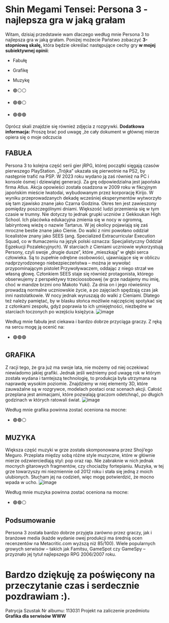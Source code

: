 # Shin Megami Tensei: Persona 3 - najlepsza gra w jaką grałam

Witam, dzisiaj przedstawie wam dlaczego według mnie Persona 3 to najlepsza gra w jaką grałam.
Poniżej możecie Państwo zobaczyć **3-stopniową skalę,** która będzie określać następujące cechy gry **w mojej subiektywnej opinii**:

 - Fabułę
 - Grafikę
 - Muzykę
 
 - 🟢⚪️⚪
 - 🟢🟢⚪️
 - 🟢🟢🟢
 
 Oprócz skali znajdzie się również zdjęcia z rozgrywki.
 **Dodatkowa informacja:** Proszę brać pod uwagę ,że cały dokument w głównej mierze opiera się o moje odczucia
 
 ## FABUŁA 
 Persona 3 to kolejna część serii gier jRPG, której początki sięgają czasów pierwszego PlayStation. „Trójka” ukazała się pierwotnie na PS2, by następnie trafić na PSP. W 2023 roku wydano ją zaś również na PC i konsole ósmej i dziewiątej generacji. Za grę odpowiedzialna jest japońska firma Atlus. Akcja opowieści została osadzona w 2009 roku w fikcyjnym japońskim mieście Iwatodai, wybudowanym przez korporację Kirijo. W wyniku przeprowadzanych dekadę wcześniej eksperymentów wytworzyło się tam zjawisko znane jako Czarna Godzina. Okres ten jest zawieszony pomiędzy poszczególnymi dniami. Większość ludzi przemienia się w tym czasie w trumny. Nie dotyczy to jednak grupki uczniów z Gekkoukan High School. Ich placówka edukacyjna zmienia się w nocy w ogromną, labiryntową wieżę o nazwie Tartarus. W jej okolicy pojawiają się zaś mroczne bestie znane jako Cienie. Do walki z nimi powołano oddział licealistów znany jako SEES (ang. Specialized Extracurricular Execution Squad, co w tłumaczeniu na język polski oznacza: Specjalistyczny Oddział Egzekucji Pozalekcyjnych). W starciach z Cieniami uczniowie wykorzystują Persony, czyli swoje „drugie dusze”, które „mieszkają” w głębi serca człowieka. Są to zupełnie odrębne osobowości, ujawniające się w obliczu nadprzyrodzonego niebezpieczeństwa – można je wywołać przypominającym pistolet Przywoływaczem, oddając z niego strzał we własną głowę. Członkiem SEES staje się również protagonista, którego obserwujemy z perspektywy trzecioosobowej (w grze nadajemy mu imię, choć w mandze brzmi ono Makoto Yuki). Za dnia on i jego rówieśnicy prowadzą normalne uczniowskie życie, a po zajęciach spędzają czas jak inni nastolatkowie. W nocy jednak wyruszają do walki z Cieniami. Dlatego też należy pamiętać, by w blasku słońca możliwie najczęściej spotykać się z członkami zespołu, gdyż poprawia to ich umiejętności, niezbędne w starciach toczonych po wzejściu księżyca.
![image](https://user-images.githubusercontent.com/124623314/217061296-8dcd08fa-bfe0-4a7d-acb9-7b0975f9573e.png)


Według mnie fabuła jest ciekawa i bardzo dobrze przyciąga graczy. Z ręką na sercu mogę ją ocenić na:
 - 🟢🟢🟢

 ## GRAFIKA
 Z racji tego, że gra już ma swoje lata, nie możemy od niej oczekiwać niewiadomo jakiej grafiki. Jednak jeśli weźniemy pod uwagę rok w którym została wydana i tamtejszą technologię, to produkcja była utrzymana na naprawdę wysokim poziomie. Znajdziemy w niej elementy 3D, które zauważalne są w rozgrywce, modelach postaci oraz scenach akcji. Całość przeplana jest animacjami, które pozwalają graczom odetchnąć, po długich godzinach w których ratowali świat.
![image](https://user-images.githubusercontent.com/124623314/217061891-f32d7925-847b-4568-aa52-cf77ed270328.png)



Według mnie grafika powinna zostać oceniona na mocne:
 - 🟢🟢⚪️
 
  ## MUZYKA
Większa część muzyki w grze została skomponowana przez Shoji’ego Meguro. Przeplata między sobą różne style muzyczne, które w głównie mierze odzwierciedlają styl: pop oraz rap. Nie zabraknie w nich jednak mocnych gitarowych fragmentów, czy chociażby fortepianiu. Muzyka, w tej grze towarzyszy mi niezmiennie od 2012 roku i stała się jedną z moich ulubionych. Słucham jej na codzień, więc mogę potwierdzić, że mocno wpada w ucho.
![image](https://user-images.githubusercontent.com/124623314/217062589-30f8e885-036a-4ff2-8f48-604dd50ea8ab.png)


Według mnie muzyka powinna zostać oceniona na mocne:
 - 🟢🟢⚪️
 
 ## Podsumowanie
 Persona 3 została bardzo dobrze przyjęta zarówno przez graczy, jak i branżowe media (każde wydanie owej produkcji ma średnią ocen recenzentów na Metacritic.com wyższą niż 85/100). Wiele popularnych growych serwisów – takich jak Famitsu, GameSpot czy GameSpy – przyznało jej tytuł najlepszego RPG 2006/2007 roku. 
 
 # Bardzo dziękuję za poświęcony na przeczytanie czas i serdecznie pozdrawiam :).
Patrycja Szustak Nr albumu: 113031
 Projekt na zaliczenie przedmiotu  **Grafika dla serwisów WWW**
